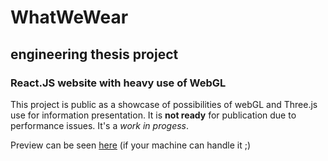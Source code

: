 # WhatWeWear

## engineering thesis project

### React.JS website with heavy use of WebGL

This project is public as a showcase of possibilities of webGL and Three.js use for information presentation. 
It is **not ready** for publication due to performance issues.
It's a *work in progess*.

Preview can be seen [here](http://magdazelezik.com/projekty/inz/) (if your machine can handle it ;)
